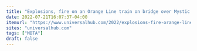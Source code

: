 ```yaml
---
title: "Explosions, fire on an Orange Line train on bridge over Mystic River; passengers kick out windows to escape"
date: 2022-07-21T16:07:37-04:00
itemurl: "https://www.universalhub.com/2022/explosions-fire-orange-line-train-bridge-over"
sites: "universalhub.com"
tags: ["MBTA"]
draft: false
---
```


